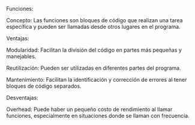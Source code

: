 Funciones:

Concepto: Las funciones son bloques de código que realizan una tarea específica y pueden ser llamadas desde otros lugares en el programa.

Ventajas:

Modularidad: Facilitan la división del código en partes más pequeñas y manejables.

Reutilización: Pueden ser utilizadas en diferentes partes del programa.

Mantenimiento: Facilitan la identificación y corrección de errores al tener bloques de código separados.

Desventajas:

Overhead: Puede haber un pequeño costo de rendimiento al llamar funciones, especialmente en situaciones donde se llaman con frecuencia.